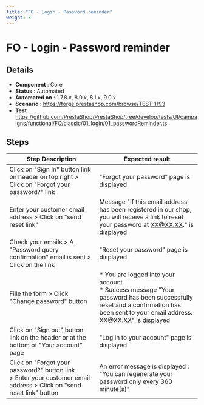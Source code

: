 ```yaml
---
title: "FO - Login - Password reminder"
weight: 3
---
```


# FO - Login - Password reminder
## Details
* **Component** : Core
* **Status** : Automated
* **Automated on** : 1.7.8.x, 8.0.x, 8.1.x, 9.0.x
* **Scenario** : https://forge.prestashop.com/browse/TEST-1193
* **Test** : https://github.com/PrestaShop/PrestaShop/tree/develop/tests/UI/campaigns/functional/FO/classic/01_login/01_passwordReminder.ts

## Steps
| Step Description | Expected result |
| ----- | ----- |
| Click on "Sign In" button link on header on top right > Click on "Forgot your password?" link | "Forgot your password" page is displayed |
| Enter your customer email address > Click on "send reset link" | Message "If this email address has been registered in our shop, you will receive a link to reset your password at XX@XX.XX." is displayed |
| Check your emails > A "Password query confirmation" email is sent > Click on the link | "Reset your password" page is displayed |
| Fille the form > Click "Change password" button | * You are logged into your account<br> * Success message "Your password has been successfully reset and a confirmation has been sent to your email address: XX@XX.XX" is displayed |
| Click on "Sign out" button link on the header or at the bottom of "Your account" page | "Log in to your account" page is displayed |
| Click on "Forgot your password?" button link > Enter your customer email address > Click on "send reset link" button | An error message is displayed : "You can regenerate your password only every 360 minute(s)" |